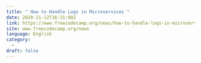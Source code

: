 ```yaml
---
title: " How to Handle Logs in Microservices "
date: 2020-11-12T16:31:00Z
link: https://www.freecodecamp.org/news/how-to-handle-logs-in-microservices/?utm_medium=RSS&utm_source=news.12bit.vn
site: www.freecodecamp.org/news
language: English
category:
  -   
draft: false
---
```

